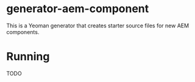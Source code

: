# generator-aem-component

This is a Yeoman generator that creates starter source files for new AEM
components.

# Running

TODO
